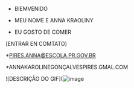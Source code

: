 
 * BIEMVENIDO

* MEU NOME E ANNA KRAOLINY

* EU GOSTO DE COMER

[ENTRAR EN COMTATO]

*PIRES.ANNA@ESCOLA.PR.GOV.BR

*ANNAKAROLINEGONÇALVESPIRES.GMAL.COM

![DESCRIÇÃO DO GIF](![image](https://github.com/SMELE70/SMELE70/assets/133136050/258b97b8-f534-4fb4-b438-4c62f48e3eb4)
